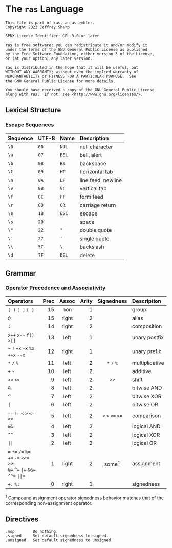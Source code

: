 # The `ras` Language

```text
This file is part of ras, an assembler.
Copyright 2022 Jeffrey Sharp

SPDX-License-Identifier: GPL-3.0-or-later

ras is free software: you can redistribute it and/or modify it
under the terms of the GNU General Public License as published
by the Free Software Foundation, either version 3 of the License,
or (at your option) any later version.

ras is distributed in the hope that it will be useful, but
WITHOUT ANY WARRANTY; without even the implied warranty of
MERCHANTABILITY or FITNESS FOR A PARTICULAR PURPOSE.  See
the GNU General Public License for more details.

You should have received a copy of the GNU General Public License
along with ras.  If not, see <http://www.gnu.org/licenses/>.
```

## Lexical Structure

### Escape Sequences

Sequence | UTF-8   | Name  | Description
---------|---------|:------|:-----------
`\0`     | `00`    | `NUL` | null character
`\a`     | `07`    | `BEL` | bell, alert
`\b`     | `08`    | `BS`  | backspace
`\t`     | `09`    | `HT`  | horizontal tab
`\n`     | `0A`    | `LF`  | line feed, newline
`\v`     | `0B`    | `VT`  | vertical tab
`\f`     | `0C`    | `FF`  | form feed
`\r`     | `0D`    | `CR`  | carriage return
`\e`     | `1B`    | `ESC` | escape
`\s`     | `20`    | ` `   | space
`\"`     | `22`    | `"`   | double quote
`\'`     | `27`    | `'`   | single quote
`\\`     | `5C`    | `\`   | backslash
`\d`     | `7F`    | `DEL` | delete

## Grammar

### Operator Precedence and Associativity

| Operators                          |Prec| Assoc | Arity | Signedness        | Description
|:-----------------------------------|---:|:-----:|------:|:-----------------:|:-----------
| `( )` `[ ]` `{ }`                  | 15 | non   |     1 |                   | group
| `@`                                | 15 | right |     2 |                   | alias
| `:`                                | 14 | right |     2 |                   | composition
| `x++` `x--` `f()` `x[]`            | 13 | left  |     1 |                   | unary postfix
| `~` `!` `+x` `-x` `%x` `++x` `--x` | 12 | right |     1 |                   | unary prefix
| `*` `/` `%`                        | 11 | left  |     2 | `*` `/` `%`       | multiplicative
| `+` `-`                            | 10 | left  |     2 |                   | additive
| `<<` `>>`                          |  9 | left  |     2 | `>>`              | shift
| `&`                                |  8 | left  |     2 |                   | bitwise AND
| `^`                                |  7 | left  |     2 |                   | bitwise XOR
| `\|`                               |  6 | left  |     2 |                   | bitwise OR
| `==` `!=` `<` `>` `<=` `>=`        |  5 | left  |     2 | `<` `>` `<=` `>=` | comparison
| `&&`                               |  4 | left  |     2 |                   | logical AND
| `^^`                               |  3 | left  |     2 |                   | logical XOR
| `\|\|`                             |  2 | left  |     2 |                   | logical OR
| `=` `*=` `/=` `%=`<br>`+=` `-=` `<<=` `>>=`<br>`&=` `^=` `\|=` `&&=` `^^=` `\|\|=` | 1 | right | 2 | some<sup>1</sup> | assignment
| `+:` `%:`                          | 0  | right |     1 |                   | signedness

<sup>1</sup> Compound assignment operator signedness behavior matches that of
the corresponding non-assignment operator.

## Directives

```
.nop        Do nothing.
.signed     Set default signedness to signed.
.unsigned   Set default signedness to unsigned.
```
